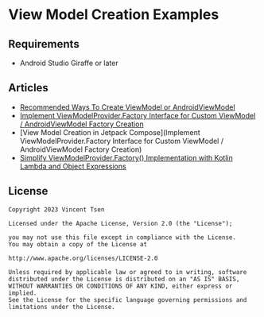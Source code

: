 # View Model Creation Examples

## Requirements
- Android Studio Giraffe or later

## Articles
- [Recommended Ways To Create ViewModel or AndroidViewModel](https://vtsen.hashnode.dev/recommended-ways-to-create-viewmodel-or-androidviewmodel#heading-by-viewmodels-activityviewmodels)
- [Implement ViewModelProvider.Factory Interface for Custom ViewModel / AndroidViewModel Factory Creation](https://vtsen.hashnode.dev/implement-viewmodelproviderfactory-interface-for-custom-viewmodel-androidviewmodel-factory-creation)
- [View Model Creation in Jetpack Compose](Implement ViewModelProvider.Factory Interface for Custom ViewModel / AndroidViewModel Factory Creation)
- [Simplify ViewModelProvider.Factory() Implementation with Kotlin Lambda and Object Expressions](https://vtsen.hashnode.dev/simplify-viewmodelproviderfactory-implementation-with-kotlin-lambda-and-object-expressions)

## License
```
Copyright 2023 Vincent Tsen

Licensed under the Apache License, Version 2.0 (the "License");

you may not use this file except in compliance with the License.
You may obtain a copy of the License at

http://www.apache.org/licenses/LICENSE-2.0

Unless required by applicable law or agreed to in writing, software
distributed under the License is distributed on an "AS IS" BASIS,
WITHOUT WARRANTIES OR CONDITIONS OF ANY KIND, either express or implied.
See the License for the specific language governing permissions and
limitations under the License.
```
